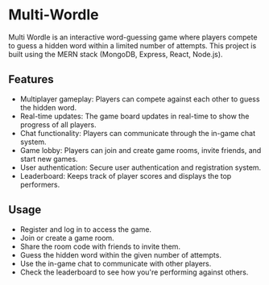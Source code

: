 # Multi-Wordle

Multi Wordle is an interactive word-guessing game where players compete to guess a hidden word within a limited number of attempts. This project is built using the MERN stack (MongoDB, Express, React, Node.js).

## Features

* Multiplayer gameplay: Players can compete against each other to guess the hidden word.
* Real-time updates: The game board updates in real-time to show the progress of all players.
* Chat functionality: Players can communicate through the in-game chat system.
* Game lobby: Players can join and create game rooms, invite friends, and start new games.
* User authentication: Secure user authentication and registration system.
* Leaderboard: Keeps track of player scores and displays the top performers.

## Usage

* Register and log in to access the game.
* Join or create a game room.
* Share the room code with friends to invite them.
* Guess the hidden word within the given number of attempts.
* Use the in-game chat to communicate with other players.
* Check the leaderboard to see how you're performing against others.
